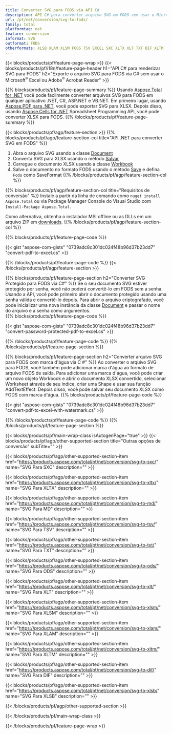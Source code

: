 ```yaml
---
title: Converter SVG para FODS via API C#
description: API C# para converter arquivo SVG em FODS sem usar o Microsoft Excel ou Adobe Reader
url: /pt/net/conversion/svg-to-fods/
family: total
platformtag: net
feature: conversion
informat: SVG
outformat: FODS
otherformats: XLSB XLAM XLSM FODS TSV EXCEL SXC XLTX XLT TXT DIF XLTM
---
```

{{< blocks/products/pf/feature-page-wrap >}}
{{< blocks/products/pf/i18n/feature-page-header h1="API C# para renderizar SVG para FODS" h2="Exporte o arquivo SVG para FODS via C# sem usar o Microsoft<sup>&reg;</sup> Excel ou Adobe<sup>&reg;</sup> Acrobat Reader" >}}

{{% blocks/products/pf/feature-page-summary %}}
Usando [Aspose.Total for .NET](https://products.aspose.com/total/net/) você pode facilmente converter arquivos SVG para FODS em qualquer aplicativo .NET, C#, ASP.NET e VB.NET. Em primeiro lugar, usando [Aspose.PDF para .NET](https://products.aspose.com/pdf/net/), você pode exportar SVG para XLSX. Depois disso, usando [Aspose.Cells for .NET](https://products.aspose.com/cells/net/) Spreadsheet Programming API, você pode converter XLSX para FODS.
{{% /blocks/products/pf/feature-page-summary  %}}

{{< blocks/products/pf/agp/feature-section >}}
{{% blocks/products/pf/agp/feature-section-col title="API .NET para converter SVG em FODS" %}}
1. Abra o arquivo SVG usando a classe [Document](https://apireference.aspose.com/pdf/net/aspose.pdf/document)
2. Converta SVG para XLSX usando o método [Salvar](https://apireference.aspose.com/pdf/net/aspose.pdf.document/save/methods/5)
3. Carregue o documento XLSX usando a classe [Workbook](https://apireference.aspose.com/cells/net/aspose.cells/workbook)
4. Salve o documento no formato FODS usando o método [Save](https://apireference.aspose.com/cells/net/aspose.cells.workbook/save/methods/4) e defina `Fods` como SaveFormat
{{% /blocks/products/pf/agp/feature-section-col %}}

{{% blocks/products/pf/agp/feature-section-col title="Requisitos de conversão" %}}
Instale a partir da linha de comando como ```nuget install Aspose.Total``` ou via Package Manager Console do Visual Studio com ```Install-Package Aspose.Total```.

Como alternativa, obtenha o instalador MSI offline ou as DLLs em um arquivo ZIP em [downloads](https://downloads.aspose.com/total/net).
{{% /blocks/products/pf/agp/feature-section-col %}}

{{% blocks/products/pf/feature-page-code %}}

{{< gist "aspose-com-gists" "0739adc8c301dc024f48b96d37b23dd7" "convert-pdf-to-excel.cs" >}}

{{% /blocks/products/pf/feature-page-code %}}
{{< /blocks/products/pf/agp/feature-section >}}

{{% blocks/products/pf/feature-page-section  h2="Converter SVG Protegido para FODS via C#" %}}
Se o seu documento SVG estiver protegido por senha, você não poderá convertê-lo em FODS sem a senha. Usando a API, você pode primeiro abrir o documento protegido usando uma senha válida e convertê-lo depois. Para abrir o arquivo criptografado, você pode inicializar uma nova instância da classe [Document](https://apireference.aspose.com/pdf/net/aspose.pdf/document) e passar o nome do arquivo e a senha como argumentos.  
{{% blocks/products/pf/feature-page-code %}}

{{< gist "aspose-com-gists" "0739adc8c301dc024f48b96d37b23dd7" "convert-password-protected-pdf-to-excel.cs" >}}
{{% /blocks/products/pf/feature-page-code  %}}
{{% /blocks/products/pf/feature-page-section %}}

{{% blocks/products/pf/feature-page-section  h2="Converter arquivo SVG para FODS com marca d'água via C #" %}}
Ao converter o arquivo SVG para FODS, você também pode adicionar marca d'água ao formato de arquivo FODS de saída. Para adicionar uma marca d'água, você pode criar um novo objeto Workbook e abrir o documento XLSX convertido, selecionar Worksheet através de seu índice, criar uma Shape e usar sua função AddTextEffect. Depois disso, você pode salvar seu documento XLSX como FODS com marca d'água. 
{{% blocks/products/pf/feature-page-code %}}

{{< gist "aspose-com-gists" "0739adc8c301dc024f48b96d37b23dd7" "convert-pdf-to-excel-with-watermark.cs" >}}
{{% /blocks/products/pf/feature-page-code  %}}
{{% /blocks/products/pf/feature-page-section %}}

{{< blocks/products/pf/main-wrap-class isAutogenPage="true" >}}
{{< blocks/products/pf/agp/other-supported-section title="Outras opções de conversão" subTitle="" >}}

{{< blocks/products/pf/agp/other-supported-section-item href="https://products.aspose.com/total/pt/net/conversion/svg-to-sxc/" name="SVG Para SXC" description="" >}}

{{< blocks/products/pf/agp/other-supported-section-item href="https://products.aspose.com/total/pt/net/conversion/svg-to-xltx/" name="SVG Para XLTX" description="" >}}

{{< blocks/products/pf/agp/other-supported-section-item href="https://products.aspose.com/total/pt/net/conversion/svg-to-md/" name="SVG Para MD" description="" >}}

{{< blocks/products/pf/agp/other-supported-section-item href="https://products.aspose.com/total/pt/net/conversion/svg-to-tsv/" name="SVG Para TSV" description="" >}}

{{< blocks/products/pf/agp/other-supported-section-item href="https://products.aspose.com/total/pt/net/conversion/svg-to-txt/" name="SVG Para TXT" description="" >}}

{{< blocks/products/pf/agp/other-supported-section-item href="https://products.aspose.com/total/pt/net/conversion/svg-to-ods/" name="SVG Para ODS" description="" >}}

{{< blocks/products/pf/agp/other-supported-section-item href="https://products.aspose.com/total/pt/net/conversion/svg-to-xlt/" name="SVG Para XLT" description="" >}}

{{< blocks/products/pf/agp/other-supported-section-item href="https://products.aspose.com/total/pt/net/conversion/svg-to-xlsm/" name="SVG Para XLSM" description="" >}}

{{< blocks/products/pf/agp/other-supported-section-item href="https://products.aspose.com/total/pt/net/conversion/svg-to-xlam/" name="SVG Para XLAM" description="" >}}

{{< blocks/products/pf/agp/other-supported-section-item href="https://products.aspose.com/total/pt/net/conversion/svg-to-xltm/" name="SVG Para XLTM" description="" >}}

{{< blocks/products/pf/agp/other-supported-section-item href="https://products.aspose.com/total/pt/net/conversion/svg-to-dif/" name="SVG Para DIF" description="" >}}

{{< blocks/products/pf/agp/other-supported-section-item href="https://products.aspose.com/total/pt/net/conversion/svg-to-xlsb/" name="SVG Para XLSB" description="" >}}



{{< /blocks/products/pf/agp/other-supported-section >}}

{{< /blocks/products/pf/main-wrap-class >}}

{{< /blocks/products/pf/feature-page-wrap >}}